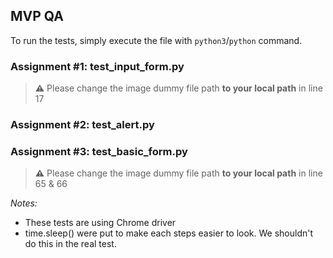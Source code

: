 ## MVP QA

To run the tests, simply execute the file with `python3`/`python` command.

### Assignment #1: test_input_form.py
> **⚠**
> Please change the image dummy file path **to your local path** in line 17

### Assignment #2: test_alert.py

### Assignment #3: test_basic_form.py
> **⚠**
> Please change the image dummy file path **to your local path** in line 65 & 66


_Notes:_
- These tests are using Chrome driver
- time.sleep() were put to make each steps easier to look. We shouldn't do this in the real test.